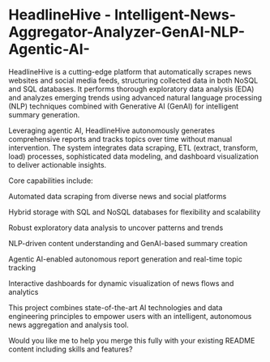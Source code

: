 # HeadlineHive - Intelligent-News-Aggregator-Analyzer-GenAI-NLP-Agentic-AI-
HeadlineHive is a cutting-edge platform that automatically scrapes news websites and social media feeds, structuring collected data in both NoSQL and SQL databases. It performs thorough exploratory data analysis (EDA) and analyzes emerging trends using advanced natural language processing (NLP) techniques combined with Generative AI (GenAI) for intelligent summary generation.

Leveraging agentic AI, HeadlineHive autonomously generates comprehensive reports and tracks topics over time without manual intervention. The system integrates data scraping, ETL (extract, transform, load) processes, sophisticated data modeling, and dashboard visualization to deliver actionable insights.

Core capabilities include:

Automated data scraping from diverse news and social platforms

Hybrid storage with SQL and NoSQL databases for flexibility and scalability

Robust exploratory data analysis to uncover patterns and trends

NLP-driven content understanding and GenAI-based summary creation

Agentic AI-enabled autonomous report generation and real-time topic tracking

Interactive dashboards for dynamic visualization of news flows and analytics

This project combines state-of-the-art AI technologies and data engineering principles to empower users with an intelligent, autonomous news aggregation and analysis tool.

Would you like me to help you merge this fully with your existing README content including skills and features?
